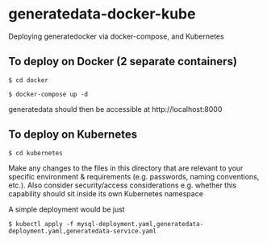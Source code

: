# generatedata-docker-kube
Deploying generatedocker via docker-compose, and Kubernetes

## To deploy on Docker (2 separate containers)

`$ cd docker`

`$ docker-compose up -d`

generatedata should then be accessible at http://localhost:8000

## To deploy on Kubernetes

`$ cd kubernetes`

Make any changes to the files in this directory that are relevant to your specific environment & requirements (e.g. passwords, naming conventions, etc.). Also consider security/access considerations e.g. whether this capability should sit inside its own Kubernetes namespace

A simple deployment would be just

`$ kubectl apply -f mysql-deployment.yaml,generatedata-deployment.yaml,generatedata-service.yaml`

